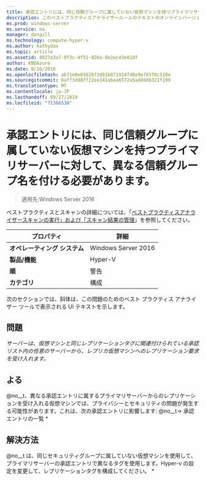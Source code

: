 ```yaml
---
title: 承認エントリには、同じ信頼グループに属していない仮想マシンを持つプライマリサーバーに対して、異なる信頼グループ名を付ける必要があります。
description: このベストプラクティスアナライザールールのテキストのオンラインバージョン。
ms.prod: windows-server
ms.service: na
manager: dongill
ms.technology: compute-hyper-v
ms.author: kathydav
ms.topic: article
ms.assetid: 8827a3a7-9f3c-4f51-826a-8e2ec43e01df
author: KBDAzure
ms.date: 8/16/2016
ms.openlocfilehash: ab71e0e6562b73d81b871914fd0e9e76570c518e
ms.sourcegitcommit: 6aff3d88ff22ea141a6ea6572a5ad8dd6321f199
ms.translationtype: MT
ms.contentlocale: ja-JP
ms.lasthandoff: 09/27/2019
ms.locfileid: "71366538"
---
```

# <a name="authorization-entries-should-have-distinct-trust-group-names-for-primary-servers-with-virtual-machines-that-are-not-part-of-the-same-trust-group"></a>承認エントリには、同じ信頼グループに属していない仮想マシンを持つプライマリサーバーに対して、異なる信頼グループ名を付ける必要があります。

>適用先:Windows Server 2016

ベストプラクティスとスキャンの詳細については、「[ベストプラクティスアナライザースキャンの実行」および「スキャン結果の管理](https://go.microsoft.com/fwlink/p/?LinkID=223177)」を参照してください。  
  
|プロパティ|詳細|  
|-|-|  
|**オペレーティング システム**|Windows Server 2016|  
|**製品/機能**|Hyper-V|  
|**順**|警告|  
|**カテゴリ**|構成|  
  
次のセクションでは、斜体は、この問題のためのベスト プラクティス アナライザー ツールで表示される UI テキストを示します。  
  
## <a name="issue"></a>**問題**  
*サーバーは、仮想マシンと同じレプリケーションタグに関連付けられている承認リスト内の任意のサーバーから、レプリカ仮想マシンへのレプリケーション要求を受け入れます。*  
  
## <a name="impact"></a>**よる**  
@no__t、異なる承認エントリに属するプライマリサーバーからのレプリケーションを受け入れる仮想マシンでは、プライバシーとセキュリティの問題が発生する可能性があります。これは、次の承認エントリに影響します: @no__t-> 承認エントリの一覧 *  
  
## <a name="resolution"></a>**解決方法**  
@no__t は、同じセキュリティグループに属していない仮想マシンを使用して、プライマリサーバーの承認エントリで異なるタグを使用します。Hyper-v の設定を変更して、レプリケーションタグを構成してください。 *  
  



